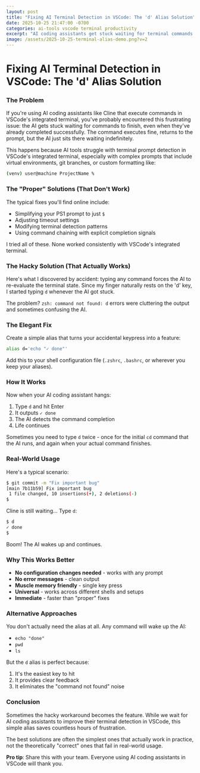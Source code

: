 ```yaml
---
layout: post
title: "Fixing AI Terminal Detection in VSCode: The 'd' Alias Solution"
date: 2025-10-25 21:47:00 -0700
categories: ai-tools vscode terminal productivity
excerpt: "AI coding assistants get stuck waiting for terminal commands in VSCode? Here's a simple one-line alias that fixes it instantly."
image: /assets/2025-10-25-terminal-alias-demo.png?v=2
---
```


# Fixing AI Terminal Detection in VSCode: The 'd' Alias Solution

### The Problem
If you're using AI coding assistants like Cline that execute commands in VSCode's integrated terminal, you've probably encountered this frustrating issue: the AI gets stuck waiting for commands to finish, even when they've already completed successfully. The command executes fine, returns to the prompt, but the AI just sits there waiting indefinitely.

This happens because AI tools struggle with terminal prompt detection in VSCode's integrated terminal, especially with complex prompts that include virtual environments, git branches, or custom formatting like:
```bash
(venv) user@machine ProjectName %
```

### The "Proper" Solutions (That Don't Work)
The typical fixes you'll find online include:
- Simplifying your PS1 prompt to just `$ `
- Adjusting timeout settings
- Modifying terminal detection patterns
- Using command chaining with explicit completion signals

I tried all of these. None worked consistently with VSCode's integrated terminal.

### The Hacky Solution (That Actually Works)
Here's what I discovered by accident: typing any command forces the AI to re-evaluate the terminal state. Since my finger naturally rests on the 'd' key, I started typing `d` whenever the AI got stuck.

The problem? `zsh: command not found: d` errors were cluttering the output and sometimes confusing the AI.

### The Elegant Fix
Create a simple alias that turns your accidental keypress into a feature:

```bash
alias d='echo "✓ done"'
```

Add this to your shell configuration file (`.zshrc`, `.bashrc`, or wherever you keep your aliases).

### How It Works
Now when your AI coding assistant hangs:
1. Type `d` and hit Enter
2. It outputs `✓ done` 
3. The AI detects the command completion
4. Life continues

Sometimes you need to type `d` twice - once for the initial `cd` command that the AI runs, and again when your actual command finishes.

### Real-World Usage
Here's a typical scenario:
```bash
$ git commit -m "Fix important bug"
[main 7b11b59] Fix important bug
 1 file changed, 10 insertions(+), 2 deletions(-)
$ 
```

Cline is still waiting... Type `d`:
```bash
$ d
✓ done
$ 
```

Boom! The AI wakes up and continues.

### Why This Works Better
- **No configuration changes needed** - works with any prompt
- **No error messages** - clean output
- **Muscle memory friendly** - single key press
- **Universal** - works across different shells and setups
- **Immediate** - faster than "proper" fixes

### Alternative Approaches
You don't actually need the alias at all. Any command will wake up the AI:
- `echo "done"`
- `pwd`
- `ls`

But the `d` alias is perfect because:
1. It's the easiest key to hit
2. It provides clear feedback
3. It eliminates the "command not found" noise

### Conclusion
Sometimes the hacky workaround becomes the feature. While we wait for AI coding assistants to improve their terminal detection in VSCode, this simple alias saves countless hours of frustration.

The best solutions are often the simplest ones that actually work in practice, not the theoretically "correct" ones that fail in real-world usage.

**Pro tip**: Share this with your team. Everyone using AI coding assistants in VSCode will thank you.
